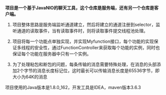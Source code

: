 **项目是一个基于JavaNIO的聊天工具，这个仓库是服务端，还有另一个仓库是客户端。** 

1. 项目整体思路是服务端监听通道建立，然后将建立的通道注册到selector，监听通道的读取事件，当有读取事件时，则将读取事件提交线程池处理。 

2. 项目将每一个功能点单独实现，并实现Myfunction接口，每个功能的实现保证多线程的安全性，通过FunctionController来获取每个功能的实例，同时也保证每个功能在服务器中只有一个实例。

3. 为了处理粘包和断包的问题，每条传输的消息需要特殊处理，在消息的头部添加2个字节的消息长度标记位，这时最长可以传输消息长度是65536字节，即大小为64K的消息

项目使用的Java版本是1.8.0_162，开发工具是IDEA，maven版本3.6.3

